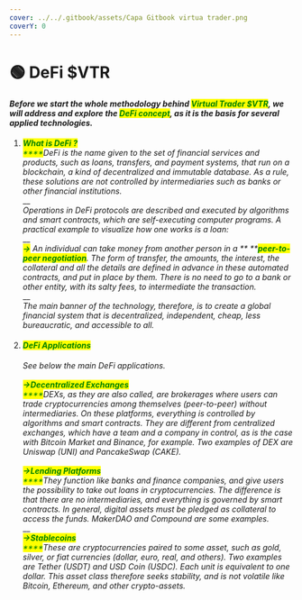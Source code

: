 ```yaml
---
cover: ../../.gitbook/assets/Capa Gitbook virtua trader.png
coverY: 0
---
```


# 🟢 DeFi $VTR

#### _Before we start the whole methodology behind <mark style="color:green;">Virtual Trader $VTR</mark>, we will address and explore the <mark style="color:green;">DeFi concept</mark>, as it is the basis for several applied technologies._

1. _<mark style="color:green;">**What is DeFi ?**</mark>_\
   _<mark style="color:green;">****</mark>DeFi is the name given to the set of financial services and products, such as loans, transfers, and payment systems, that run on a blockchain, a kind of decentralized and immutable database. As a rule, these solutions are not controlled by intermediaries such as banks or other financial institutions._\
   __\
   _Operations in DeFi protocols are described and executed by algorithms and smart contracts, which are self-executing computer programs. A practical example to visualize how one works is a loan:_\
   __\
   _<mark style="color:green;">**->**</mark> An individual can take money from another person in a ** **<mark style="color:green;">**peer-to-peer negotiation**</mark>. The form of transfer, the amounts, the interest, the collateral and all the details are defined in advance in these automated contracts, and put in place by them. There is no need to go to a bank or other entity, with its salty fees, to intermediate the transaction._\
   __\
   _The main banner of the technology, therefore, is to create a global financial system that is decentralized, independent, cheap, less bureaucratic, and accessible to all._
2.  #### _<mark style="color:green;">DeFi Applications</mark>_

    _See below the main DeFi applications._\
    \
    _<mark style="color:green;">**->Decentralized Exchanges**</mark>_\
    _<mark style="color:green;">****</mark>DEXs, as they are also called, are brokerages where users can trade cryptocurrencies among themselves (peer-to-peer) without intermediaries. On these platforms, everything is controlled by algorithms and smart contracts. They are different from centralized exchanges, which have a team and a company in control, as is the case with Bitcoin Market and Binance, for example. Two examples of DEX are Uniswap (UNI) and PancakeSwap (CAKE)._\
    \
    _<mark style="color:green;">**->Lending Platforms**</mark>_\
    _<mark style="color:green;">****</mark>They function like banks and finance companies, and give users the possibility to take out loans in cryptocurrencies. The difference is that there are no intermediaries, and everything is governed by smart contracts. In general, digital assets must be pledged as collateral to access the funds. MakerDAO and Compound are some examples._\
    __\
    _<mark style="color:green;">**->Stablecoins**</mark>_\
    _<mark style="color:green;">****</mark>These are cryptocurrencies paired to some asset, such as gold, silver, or fiat currencies (dollar, euro, real, and others). Two examples are Tether (USDT) and USD Coin (USDC). Each unit is equivalent to one dollar. This asset class therefore seeks stability, and is not volatile like Bitcoin, Ethereum, and other crypto-assets._





####
